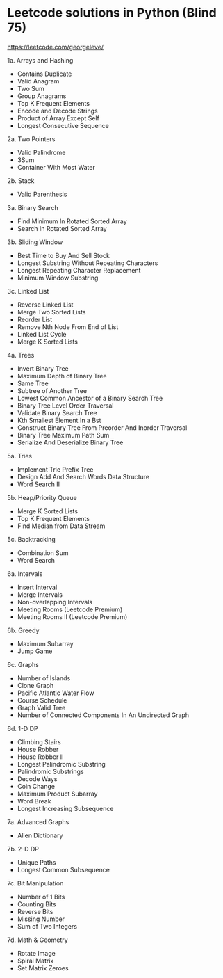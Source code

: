 # Leetcode solutions in Python (Blind 75)
https://leetcode.com/georgeleve/

1a. Arrays and Hashing  
- Contains Duplicate
- Valid Anagram  
- Two Sum  
- Group Anagrams  	
- Top K Frequent Elements  
- Encode and Decode Strings  
- Product of Array Except Self  
- Longest Consecutive Sequence  

2a. Two Pointers  
- Valid Palindrome  
- 3Sum  
- Container With Most Water  

2b. Stack  
- Valid Parenthesis  

3a. Binary Search  
- Find Minimum In Rotated Sorted Array	 
- Search In Rotated Sorted Array  

3b. Sliding Window
- Best Time to Buy And Sell Stock  
- Longest Substring Without Repeating Characters  
- Longest Repeating Character Replacement  
- Minimum Window Substring  

3c. Linked List  
- Reverse Linked List	 
- Merge Two Sorted Lists	 
- Reorder List	 
- Remove Nth Node From End of List	 
- Linked List Cycle	 
- Merge K Sorted Lists  

4a. Trees  
- Invert Binary Tree  
- Maximum Depth of Binary Tree	 
- Same Tree	 
- Subtree of Another Tree	 
- Lowest Common Ancestor of a Binary Search Tree	 
- Binary Tree Level Order Traversal	 
- Validate Binary Search Tree	 
- Kth Smallest Element In a Bst	 
- Construct Binary Tree From Preorder And Inorder Traversal	 
- Binary Tree Maximum Path Sum	 
- Serialize And Deserialize Binary Tree  

5a. Tries  
- Implement Trie Prefix Tree	 
- Design Add And Search Words Data Structure	 
- Word Search II  

5b. Heap/Priority Queue   
- Merge K Sorted Lists
- Top K Frequent Elements  
- Find Median from Data Stream  

5c. Backtracking  
- Combination Sum	 
- Word Search

6a. Intervals  
- Insert Interval  
- Merge Intervals  
- Non-overlapping Intervals  
- Meeting Rooms (Leetcode Premium)  
- Meeting Rooms II (Leetcode Premium)  

6b. Greedy  
- Maximum Subarray  
- Jump Game

6c. Graphs  
- Number of Islands	 
- Clone Graph	 
- Pacific Atlantic Water Flow	 
- Course Schedule	 
- Graph Valid Tree  
- Number of Connected Components In An Undirected Graph  

6d. 1-D DP  
- Climbing Stairs  
- House Robber	 
- House Robber II	 
- Longest Palindromic Substring	 
- Palindromic Substrings	 
- Decode Ways	 
- Coin Change	 
- Maximum Product Subarray	 
- Word Break	  
- Longest Increasing Subsequence  

7a. Advanced Graphs  
- Alien Dictionary   	

7b. 2-D DP  
- Unique Paths	 
- Longest Common Subsequence  

7c. Bit Manipulation  
- Number of 1 Bits	
- Counting Bits	
- Reverse Bits	
- Missing Number	
- Sum of Two Integers

7d. Math & Geometry  
- Rotate Image	
- Spiral Matrix	
- Set Matrix Zeroes
